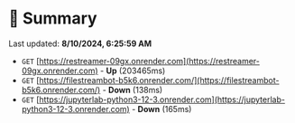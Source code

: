 # 📖 Summary
Last updated: **8/10/2024, 6:25:59 AM**

- `GET` [https://restreamer-09gx.onrender.com](https://restreamer-09gx.onrender.com) - **Up** (203465ms)
- `GET` [https://filestreambot-b5k6.onrender.com/](https://filestreambot-b5k6.onrender.com/) - **Down** (138ms)
- `GET` [https://jupyterlab-python3-12-3.onrender.com](https://jupyterlab-python3-12-3.onrender.com) - **Down** (165ms)
